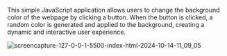 This simple JavaScript application allows users to change the 
background color of the webpage by clicking a button. When the button is clicked, 
a random color is generated and applied to the background, creating a dynamic 
and interactive user experience. 

![screencapture-127-0-0-1-5500-index-html-2024-10-14-11_09_05](https://github.com/user-attachments/assets/1df3b2f4-b7c6-4133-9e42-abbbd8fc70d0)
